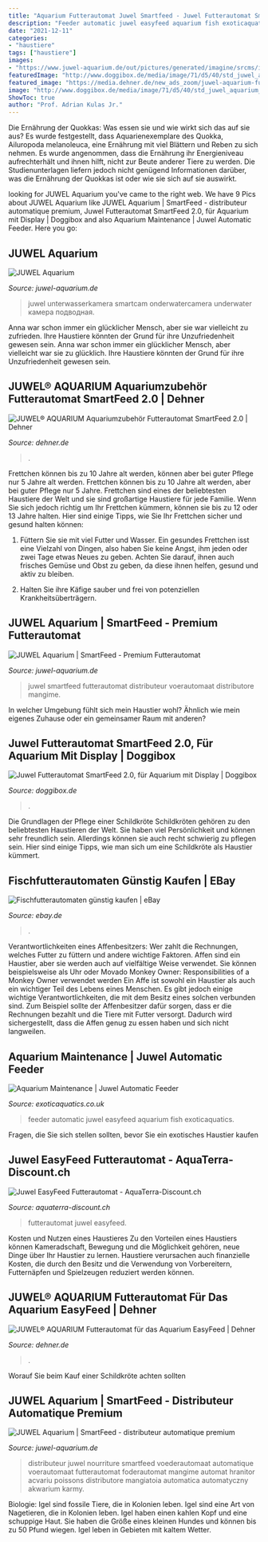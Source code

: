 ```yaml
---
title: "Aquarium Futterautomat Juwel Smartfeed - Juwel Futterautomat Smartfeed 2.0, Für Aquarium Mit Display"
description: "Feeder automatic juwel easyfeed aquarium fish exoticaquatics"
date: "2021-12-11"
categories:
- "haustiere"
tags: ["haustiere"]
images:
- "https://www.juwel-aquarium.de/out/pictures/generated/imagine/srcms/image/srcms/zmds/detail_juwel_aquarium_SmartFeed_3(5).png"
featuredImage: "http://www.doggibox.de/media/image/71/d5/40/std_juwel_aquarium_smartfeed-2_6-l[1]_600x600.png"
featured_image: "https://media.dehner.de/new_ads_zoom/juwel-aquarium-futterautomat-fr-das-aquarium-easyfeed/3329935_WE_FS_001_JuwelEasyfeed.jpg"
image: "http://www.doggibox.de/media/image/71/d5/40/std_juwel_aquarium_smartfeed-2_6-l[1]_600x600.png"
ShowToc: true
author: "Prof. Adrian Kulas Jr."
---
```



Die Ernährung der Quokkas: Was essen sie und wie wirkt sich das auf sie aus?
Es wurde festgestellt, dass Aquarienexemplare des Quokka, Ailuropoda melanoleuca, eine Ernährung mit viel Blättern und Reben zu sich nehmen. Es wurde angenommen, dass die Ernährung ihr Energieniveau aufrechterhält und ihnen hilft, nicht zur Beute anderer Tiere zu werden. Die Studienunterlagen liefern jedoch nicht genügend Informationen darüber, was die Ernährung der Quokkas ist oder wie sie sich auf sie auswirkt.

	

		
looking for JUWEL Aquarium you've came to the right web. We have 9 Pics about JUWEL Aquarium like JUWEL Aquarium | SmartFeed - distributeur automatique premium, Juwel Futterautomat SmartFeed 2.0, für Aquarium mit Display | Doggibox and also Aquarium Maintenance | Juwel Automatic Feeder. Here you go:
		
    
## JUWEL Aquarium

<img loading=lazy src="https://www.juwel-aquarium.de/out/pictures/generated/imagine/srcms/image/srcms/whole/fvs_JUA_SmartCam_Teaser_Slider_210413_V1.jpg" onerror="this.onerror=null;this.src='https://tse1.mm.bing.net/th?id=OIP.mylYp2WrHcvam60FaBQklwHaEK&amp;pid=15.1';" alt="JUWEL Aquarium">

_Source: juwel-aquarium.de_

>juwel unterwasserkamera smartcam onderwatercamera underwater камера подводная. 

	

Anna war schon immer ein glücklicher Mensch, aber sie war vielleicht zu zufrieden. Ihre Haustiere könnten der Grund für ihre Unzufriedenheit gewesen sein.
Anna war schon immer ein glücklicher Mensch, aber vielleicht war sie zu glücklich. Ihre Haustiere könnten der Grund für ihre Unzufriedenheit gewesen sein.

    
## JUWEL® AQUARIUM Aquariumzubehör Futterautomat SmartFeed 2.0 | Dehner

<img loading=lazy src="https://media.dehner.de/main/juwel-aquarium-aquariumzubehr-futterautomat-smartfeed-20/6782247_WE_FS_001_JuwelAquariumzubehoerSmartFeed2_0.jpg" onerror="this.onerror=null;this.src='https://tse1.mm.bing.net/th?id=OIP.HG3mSO7DZcTttMGMPrkbFwAAAA&amp;pid=15.1';" alt="JUWEL® AQUARIUM Aquariumzubehör Futterautomat SmartFeed 2.0 | Dehner">

_Source: dehner.de_

>. 

	

Frettchen können bis zu 10 Jahre alt werden, können aber bei guter Pflege nur 5 Jahre alt werden.
Frettchen können bis zu 10 Jahre alt werden, aber bei guter Pflege nur 5 Jahre. Frettchen sind eines der beliebtesten Haustiere der Welt und sie sind großartige Haustiere für jede Familie. Wenn Sie sich jedoch richtig um Ihr Frettchen kümmern, können sie bis zu 12 oder 13 Jahre halten. Hier sind einige Tipps, wie Sie Ihr Frettchen sicher und gesund halten können:
1. Füttern Sie sie mit viel Futter und Wasser. Ein gesundes Frettchen isst eine Vielzahl von Dingen, also haben Sie keine Angst, ihm jeden oder zwei Tage etwas Neues zu geben. Achten Sie darauf, ihnen auch frisches Gemüse und Obst zu geben, da diese ihnen helfen, gesund und aktiv zu bleiben.

2. Halten Sie ihre Käfige sauber und frei von potenziellen Krankheitsüberträgern.

    
## JUWEL Aquarium | SmartFeed - Premium Futterautomat

<img loading=lazy src="https://www.juwel-aquarium.de/out/pictures/generated/imagine/srcms/image/srcms/zmds/detail_juwel_aquarium_SmartFeed_3(5).png" onerror="this.onerror=null;this.src='https://tse2.mm.bing.net/th?id=OIP.5nwUep2Vsopan4E0foC5NQHaG0&amp;pid=15.1';" alt="JUWEL Aquarium | SmartFeed - Premium Futterautomat">

_Source: juwel-aquarium.de_

>juwel smartfeed futterautomat distributeur voerautomaat distributore mangime. 

	

In welcher Umgebung fühlt sich mein Haustier wohl? Ähnlich wie mein eigenes Zuhause oder ein gemeinsamer Raum mit anderen?

    
## Juwel Futterautomat SmartFeed 2.0, Für Aquarium Mit Display | Doggibox

<img loading=lazy src="http://www.doggibox.de/media/image/71/d5/40/std_juwel_aquarium_smartfeed-2_6-l[1]_600x600.png" onerror="this.onerror=null;this.src='https://tse3.mm.bing.net/th?id=OIP.GXNBq1o7hNX4gqu9PSKjFwHaHa&amp;pid=15.1';" alt="Juwel Futterautomat SmartFeed 2.0, für Aquarium mit Display | Doggibox">

_Source: doggibox.de_

>. 

	

Die Grundlagen der Pflege einer Schildkröte
Schildkröten gehören zu den beliebtesten Haustieren der Welt. Sie haben viel Persönlichkeit und können sehr freundlich sein. Allerdings können sie auch recht schwierig zu pflegen sein. Hier sind einige Tipps, wie man sich um eine Schildkröte als Haustier kümmert.

    
## Fischfutterautomaten Günstig Kaufen | EBay

<img loading=lazy src="https://i.ebayimg.com/thumbs/images/g/OxEAAOSw3nhdNIvq/s-l225.jpg" onerror="this.onerror=null;this.src='https://tse2.mm.bing.net/th?id=OIP.Rvj4c0vH4MngUCtTAIMRlAAAAA&amp;pid=15.1';" alt="Fischfutterautomaten günstig kaufen | eBay">

_Source: ebay.de_

>. 

	

Verantwortlichkeiten eines Affenbesitzers: Wer zahlt die Rechnungen, welches Futter zu füttern und andere wichtige Faktoren.
Affen sind ein Haustier, aber sie werden auch auf vielfältige Weise verwendet. Sie können beispielsweise als Uhr oder Movado Monkey Owner: Responsibilities of a Monkey Owner verwendet werden
Ein Affe ist sowohl ein Haustier als auch ein wichtiger Teil des Lebens eines Menschen. Es gibt jedoch einige wichtige Verantwortlichkeiten, die mit dem Besitz eines solchen verbunden sind. Zum Beispiel sollte der Affenbesitzer dafür sorgen, dass er die Rechnungen bezahlt und die Tiere mit Futter versorgt. Dadurch wird sichergestellt, dass die Affen genug zu essen haben und sich nicht langweilen.

    
## Aquarium Maintenance | Juwel Automatic Feeder

<img loading=lazy src="https://www.exoticaquatics.co.uk/databaseimages/prd_5544524__89000.jpg" onerror="this.onerror=null;this.src='https://tse1.mm.bing.net/th?id=OIP.Z7dd-uN4S4zGyVcKmVhf3QHaHa&amp;pid=15.1';" alt="Aquarium Maintenance | Juwel Automatic Feeder">

_Source: exoticaquatics.co.uk_

>feeder automatic juwel easyfeed aquarium fish exoticaquatics. 

	

Fragen, die Sie sich stellen sollten, bevor Sie ein exotisches Haustier kaufen

    
## Juwel EasyFeed Futterautomat - AquaTerra-Discount.ch

<img loading=lazy src="https://www.aquaterra-discount.ch/images/product_images/popup_images/Easy_Feed_Aquarium_Front_89000.jpg" onerror="this.onerror=null;this.src='https://tse3.mm.bing.net/th?id=OIP.Co3YPwZCxmr4Rwjfja2LfQHaH2&amp;pid=15.1';" alt="Juwel EasyFeed Futterautomat - AquaTerra-Discount.ch">

_Source: aquaterra-discount.ch_

>futterautomat juwel easyfeed. 

	

Kosten und Nutzen eines Haustieres
Zu den Vorteilen eines Haustiers können Kameradschaft, Bewegung und die Möglichkeit gehören, neue Dinge über Ihr Haustier zu lernen. Haustiere verursachen auch finanzielle Kosten, die durch den Besitz und die Verwendung von Vorbereitern, Futternäpfen und Spielzeugen reduziert werden können.

    
## JUWEL® AQUARIUM Futterautomat Für Das Aquarium EasyFeed | Dehner

<img loading=lazy src="https://media.dehner.de/new_ads_zoom/juwel-aquarium-futterautomat-fr-das-aquarium-easyfeed/3329935_WE_FS_001_JuwelEasyfeed.jpg" onerror="this.onerror=null;this.src='https://tse4.mm.bing.net/th?id=OIP.8g6M0NIEQdqZaVElfsUheQHaIp&amp;pid=15.1';" alt="JUWEL® AQUARIUM Futterautomat für das Aquarium EasyFeed | Dehner">

_Source: dehner.de_

>. 

	

Worauf Sie beim Kauf einer Schildkröte achten sollten

    
## JUWEL Aquarium | SmartFeed - Distributeur Automatique Premium

<img loading=lazy src="https://www.juwel-aquarium.de/out/pictures/generated/imagine/srcms/image/srcms/gallerywhole/fg_juwel_aquarium_SmartFeed_1(6).png" onerror="this.onerror=null;this.src='https://tse4.mm.bing.net/th?id=OIP.dFXLwpK17a_AeC4XQKPqBgHaHS&amp;pid=15.1';" alt="JUWEL Aquarium | SmartFeed - distributeur automatique premium">

_Source: juwel-aquarium.de_

>distributeur juwel nourriture smartfeed voederautomaat automatique voerautomaat futterautomat foderautomat mangime automat hranitor acvariu poissons distributore mangiatoia automatica automatyczny akwarium karmy. 

	

Biologie: Igel sind fossile Tiere, die in Kolonien leben.
Igel sind eine Art von Nagetieren, die in Kolonien leben. Igel haben einen kahlen Kopf und eine schuppige Haut. Sie haben die Größe eines kleinen Hundes und können bis zu 50 Pfund wiegen. Igel leben in Gebieten mit kaltem Wetter.

